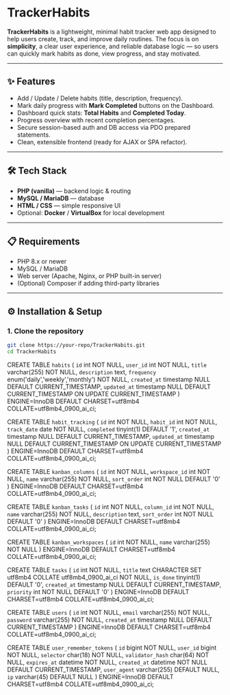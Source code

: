 # TrackerHabits

**TrackerHabits** is a lightweight, minimal habit tracker web app designed to help users create, track, and improve daily routines. The focus is on **simplicity**, a clear user experience, and reliable database logic — so users can quickly mark habits as done, view progress, and stay motivated.

---

## ✨ Features
- Add / Update / Delete habits (title, description, frequency).  
- Mark daily progress with **Mark Completed** buttons on the Dashboard.  
- Dashboard quick stats: **Total Habits** and **Completed Today**.  
- Progress overview with recent completion percentages.  
- Secure session-based auth and DB access via PDO prepared statements.  
- Clean, extensible frontend (ready for AJAX or SPA refactor).  

---

## 🛠 Tech Stack
- **PHP (vanilla)** — backend logic & routing  
- **MySQL / MariaDB** — database  
- **HTML / CSS** — simple responsive UI  
- Optional: **Docker** / **VirtualBox** for local development  

---

## 📋 Requirements
- PHP 8.x or newer  
- MySQL / MariaDB  
- Web server (Apache, Nginx, or PHP built-in server)  
- (Optional) Composer if adding third-party libraries  

---

## ⚙️ Installation & Setup

### 1. Clone the repository
```bash
git clone https://your-repo/TrackerHabits.git
cd TrackerHabits


```
CREATE TABLE `habits` (
  `id` int NOT NULL,
  `user_id` int NOT NULL,
  `title` varchar(255) NOT NULL,
  `description` text,
  `frequency` enum('daily','weekly','monthly') NOT NULL,
  `created_at` timestamp NULL DEFAULT CURRENT_TIMESTAMP,
  `updated_at` timestamp NULL DEFAULT CURRENT_TIMESTAMP ON UPDATE CURRENT_TIMESTAMP
) ENGINE=InnoDB DEFAULT CHARSET=utf8mb4 COLLATE=utf8mb4_0900_ai_ci;



CREATE TABLE `habit_tracking` (
  `id` int NOT NULL,
  `habit_id` int NOT NULL,
  `track_date` date NOT NULL,
  `completed` tinyint(1) DEFAULT '1',
  `created_at` timestamp NULL DEFAULT CURRENT_TIMESTAMP,
  `updated_at` timestamp NULL DEFAULT CURRENT_TIMESTAMP ON UPDATE CURRENT_TIMESTAMP
) ENGINE=InnoDB DEFAULT CHARSET=utf8mb4 COLLATE=utf8mb4_0900_ai_ci;


CREATE TABLE `kanban_columns` (
  `id` int NOT NULL,
  `workspace_id` int NOT NULL,
  `name` varchar(255) NOT NULL,
  `sort_order` int NOT NULL DEFAULT '0'
) ENGINE=InnoDB DEFAULT CHARSET=utf8mb4 COLLATE=utf8mb4_0900_ai_ci;


CREATE TABLE `kanban_tasks` (
  `id` int NOT NULL,
  `column_id` int NOT NULL,
  `name` varchar(255) NOT NULL,
  `description` text,
  `sort_order` int NOT NULL DEFAULT '0'
) ENGINE=InnoDB DEFAULT CHARSET=utf8mb4 COLLATE=utf8mb4_0900_ai_ci;


CREATE TABLE `kanban_workspaces` (
  `id` int NOT NULL,
  `name` varchar(255) NOT NULL
) ENGINE=InnoDB DEFAULT CHARSET=utf8mb4 COLLATE=utf8mb4_0900_ai_ci;


CREATE TABLE `tasks` (
  `id` int NOT NULL,
  `title` text CHARACTER SET utf8mb4 COLLATE utf8mb4_0900_ai_ci NOT NULL,
  `is_done` tinyint(1) DEFAULT '0',
  `created_at` timestamp NULL DEFAULT CURRENT_TIMESTAMP,
  `priority` int NOT NULL DEFAULT '0'
) ENGINE=InnoDB DEFAULT CHARSET=utf8mb4 COLLATE=utf8mb4_0900_ai_ci;


CREATE TABLE `users` (
  `id` int NOT NULL,
  `email` varchar(255) NOT NULL,
  `password` varchar(255) NOT NULL,
  `created_at` timestamp NULL DEFAULT CURRENT_TIMESTAMP
) ENGINE=InnoDB DEFAULT CHARSET=utf8mb4 COLLATE=utf8mb4_0900_ai_ci;


CREATE TABLE `user_remember_tokens` (
  `id` bigint NOT NULL,
  `user_id` bigint NOT NULL,
  `selector` char(18) NOT NULL,
  `validator_hash` char(64) NOT NULL,
  `expires_at` datetime NOT NULL,
  `created_at` datetime NOT NULL DEFAULT CURRENT_TIMESTAMP,
  `user_agent` varchar(255) DEFAULT NULL,
  `ip` varchar(45) DEFAULT NULL
) ENGINE=InnoDB DEFAULT CHARSET=utf8mb4 COLLATE=utf8mb4_0900_ai_ci;
```
